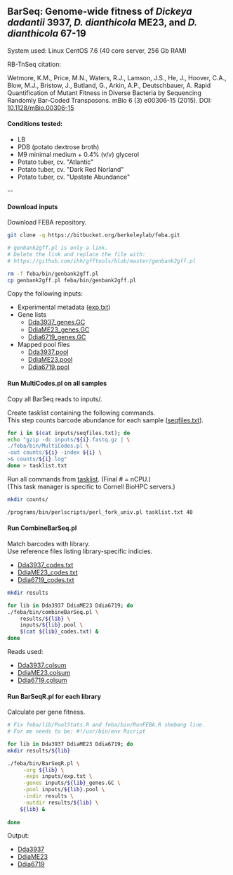## BarSeq: Genome-wide fitness of *Dickeya dadantii* 3937, *D. dianthicola* ME23, and *D. dianthicola* 67-19

System used: Linux CentOS 7.6 (40 core server, 256 Gb RAM)

RB-TnSeq citation: 

Wetmore, K.M., Price, M.N., Waters, R.J., Lamson, J.S., He, J., Hoover, C.A., Blow, M.J., Bristow, J., Butland, G., Arkin, A.P., Deutschbauer, A. Rapid Quantification of Mutant Fitness in Diverse Bacteria by Sequencing Randomly Bar-Coded Transposons. mBio 6 (3) e00306-15 (2015). DOI: [10.1128/mBio.00306-15](http://doi.org/10.1128/mBio.00306-15)

#### Conditions tested:

- LB
- PDB (potato dextrose broth)
- M9 minimal medium + 0.4% (v/v) glycerol
- Potato tuber, cv. "Atlantic"
- Potato tuber, cv. "Dark Red Norland"
- Potato tuber, cv. "Upstate Abundance"

--

#### Download inputs

Download FEBA repository.

~~~ bash
git clone -q https://bitbucket.org/berkeleylab/feba.git

# genbank2gff.pl is only a link. 
# Delete the link and replace the file with:
# https://github.com/ihh/gfftools/blob/master/genbank2gff.pl

rm -f feba/bin/genbank2gff.pl
cp genbank2gff.pl feba/bin/genbank2gff.pl
~~~

Copy the following inputs:

- Experimental metadata ([exp.txt](barseq_inputs/exp.txt))
- Gene lists 
	- 	[Dda3937_genes.GC](barseq_inputs/Dda3937_genes.GC)
	-  [DdiaME23_genes.GC](barseq_inputs/DdiaME23_genes.GC)
	-  [Ddia6719_genes.GC](barseq_inputs/Ddia6719_genes.GC)
- Mapped pool files 
	- [Dda3937.pool](library_mapping/Dda3937.pool)
	- [DdiaME23.pool](library_mapping/DdiaME23.pool)
	- [Ddia6719.pool](library_mapping/Ddia6719.pool)

#### Run MultiCodes.pl on all samples

Copy all BarSeq reads to inputs/. 

Create tasklist containing the following commands.   
This step counts barcode abundance for each sample ([seqfiles.txt](barseq_inputs/seqfiles.txt)).

~~~ bash
for i in $(cat inputs/seqfiles.txt); do
echo "gzip -dc inputs/${i}.fastq.gz | \
./feba/bin/MultiCodes.pl \
-out counts/${i} -index ${i} \
>& counts/${i}.log"
done > tasklist.txt
~~~

Run all commands from [tasklist](barseq_inputs/tasklist.txt). (Final # = nCPU.)  
(This task manager is specific to Cornell BioHPC servers.)

~~~ bash
mkdir counts/

/programs/bin/perlscripts/perl_fork_univ.pl tasklist.txt 40
~~~

#### Run CombineBarSeq.pl

Match barcodes with library.  
Use reference files listing library-specific indicies. 

- [Dda3937_codes.txt](barseq_inputs/Dda3937_codes.txt)
- [DdiaME23_codes.txt](barseq_inputs/DdiaME23_codes.txt)
- [Ddia6719_codes.txt](barseq_inputs/Ddia6719_codes.txt)

~~~ bash
mkdir results

for lib in Dda3937 DdiaME23 Ddia6719; do
./feba/bin/combineBarSeq.pl \
    results/${lib} \
    inputs/${lib}.pool \
    $(cat ${lib}_codes.txt) &
done	
~~~

Reads used:

- [Dda3937.colsum](barseq_out/Dda3937.colsum)
- [DdiaME23.colsum](barseq_out/DdiaME23.colsum)
- [Ddia6719.colsum](barseq_out/Ddia6719.colsum)

#### Run BarSeqR.pl for each library

Calculate per gene fitness.  

~~~ bash
# Fix feba/lib/PoolStats.R and feba/bin/RunFEBA.R shebang line. 
# For me needs to be: #!/usr/bin/env Rscript

for lib in Dda3937 DdiaME23 Ddia6719; do
mkdir results/${lib}

./feba/bin/BarSeqR.pl \
     -org ${lib} \
     -exps inputs/exp.txt \
     -genes inputs/${lib}_genes.GC \
     -pool inputs/${lib}.pool \
     -indir results \
     -outdir results/${lib} \
    ${lib} &
    
done
~~~

Output:  

- [Dda3937](barseq_out/Dda3937)  
- [DdiaME23](barseq_out/DdiaME23)  
- [Ddia6719](barseq_out/Ddia6719)  


